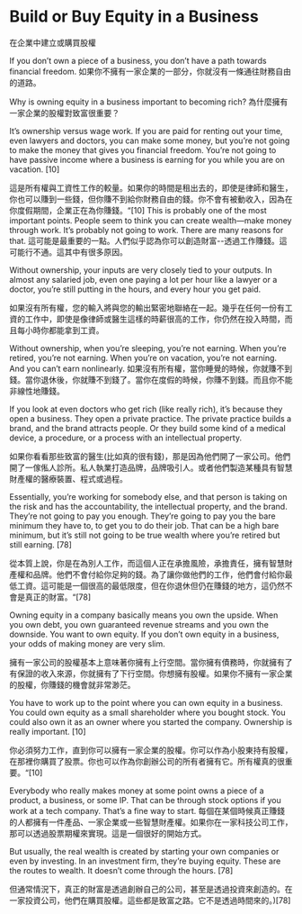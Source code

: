 #  Build or Buy Equity in a Business

在企業中建立或購買股權

If you don’t own a piece of a business, you don’t have a path towards financial freedom.
如果你不擁有一家企業的一部分，你就沒有一條通往財務自由的道路。

Why is owning equity in a business important to becoming rich?
為什麼擁有一家企業的股權對致富很重要？

It’s ownership versus wage work. If you are paid for renting out your time, even lawyers and doctors, you can make some money, but you’re not going to make the money that gives you financial freedom. You’re not going to have passive income where a business is earning for you while you are on vacation. [10]

這是所有權與工資性工作的較量。如果你的時間是租出去的，即使是律師和醫生，你也可以賺到一些錢，但你賺不到給你財務自由的錢。你不會有被動收入，因為在你度假期間，企業正在為你賺錢。“[10]
This is probably one of the most important points. People seem to think you can create wealth—make money through work. It’s probably not going to work. There are many reasons for that.
這可能是最重要的一點。人們似乎認為你可以創造財富--透過工作賺錢。這可能行不通。這其中有很多原因。

Without ownership, your inputs are very closely tied to your outputs. In almost any salaried job, even one paying a lot per hour like a lawyer or a doctor, you’re still putting in the hours, and every hour you get paid.

如果沒有所有權，您的輸入將與您的輸出緊密地聯絡在一起。幾乎在任何一份有工資的工作中，即使是像律師或醫生這樣的時薪很高的工作，你仍然在投入時間，而且每小時你都能拿到工資。

Without ownership, when you’re sleeping, you’re not earning. When you’re retired, you’re not earning. When you’re on vacation, you’re not earning. And you can’t earn nonlinearly.
如果沒有所有權，當你睡覺的時候，你就賺不到錢。當你退休後，你就賺不到錢了。當你在度假的時候，你賺不到錢。而且你不能非線性地賺錢。

If you look at even doctors who get rich (like really rich), it’s because they open a business. They open a private practice. The private practice builds a brand, and the brand attracts people. Or they build some kind of a medical device, a procedure, or a process with an intellectual property.

如果你看看那些致富的醫生(比如真的很有錢)，那是因為他們開了一家公司。他們開了一傢俬人診所。私人執業打造品牌，品牌吸引人。或者他們製造某種具有智慧財產權的醫療裝置、程式或過程。

Essentially, you’re working for somebody else, and that person is taking on the risk and has the accountability, the intellectual property, and the brand. They’re not going to pay you enough. They’re going to pay you the bare minimum they have to, to get you to do their job. That can be a high bare minimum, but it’s still not going to be true wealth where you’re retired but still earning. [78]

從本質上說，你是在為別人工作，而這個人正在承擔風險，承擔責任，擁有智慧財產權和品牌。他們不會付給你足夠的錢。為了讓你做他們的工作，他們會付給你最低工資。這可能是一個很高的最低限度，但在你退休但仍在賺錢的地方，這仍然不會是真正的財富。“[78]

Owning equity in a company basically means you own the upside. When you own debt, you own guaranteed revenue streams and you own the downside. You want to own equity. If you don’t own equity in a business, your odds of making money are very slim.

擁有一家公司的股權基本上意味著你擁有上行空間。當你擁有債務時，你就擁有了有保證的收入來源，你就擁有了下行空間。你想擁有股權。如果你不擁有一家企業的股權，你賺錢的機會就非常渺茫。

You have to work up to the point where you can own equity in a business. You could own equity as a small shareholder where you bought stock. You could also own it as an owner where you started the company. Ownership is really important. [10]

你必須努力工作，直到你可以擁有一家企業的股權。你可以作為小股東持有股權，在那裡你購買了股票。你也可以作為你創辦公司的所有者擁有它。所有權真的很重要。“[10]

Everybody who really makes money at some point owns a piece of a product, a business, or some IP. That can be through stock options if you work at a tech company. That’s a fine way to start.
每個在某個時候真正賺錢的人都擁有一件產品、一家企業或一些智慧財產權。如果你在一家科技公司工作，那可以透過股票期權來實現。這是一個很好的開始方式。

But usually, the real wealth is created by starting your own companies or even by investing. In an investment firm, they’re buying equity. These are the routes to wealth. It doesn’t come through the hours. [78]

但通常情況下，真正的財富是透過創辦自己的公司，甚至是透過投資來創造的。在一家投資公司，他們在購買股權。這些都是致富之路。它不是透過時間來的。)[78]
